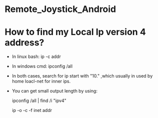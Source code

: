 # Remote_Joystick_Android

# How to find my Local Ip version 4 address?
* In linux bash: 	  ip -c addr

* In windows cmd:   ipconfig /all

* In both cases, search for ip start with "10." 
   ,which usually in used by home loacl-net for inner ips.
   
* You can get small output length by using:

   ipconfig /all | find /i "ipv4"

   ip -o -c -f inet addr
